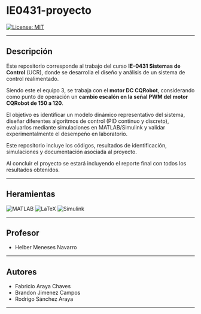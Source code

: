# IE0431-proyecto




[![License: MIT](https://img.shields.io/badge/Licencia-MIT-green.svg)](LICENSE)



--------------------------------


## Descripción
Este repositorio corresponde al trabajo del curso **IE-0431 Sistemas de Control** (UCR), donde se desarrolla el diseño y análisis de un sistema de control realimentado.  

Siendo este el equipo 3, se trabaja con el **motor DC CQRobot**, considerando como punto de operación un **cambio escalón en la señal PWM del motor CQRobot de 150 a 120**.  

El objetivo es identificar un modelo dinámico representativo del sistema, diseñar diferentes algoritmos de control (PID continuo y discreto), evaluarlos mediante simulaciones en MATLAB/Simulink y validar experimentalmente el desempeño en laboratorio.  

Este repositorio incluye los códigos, resultados de identificación, simulaciones y documentación asociada al proyecto.

Al concluir el proyecto se estará incluyendo el reporte final con todos los resultados obtenidos.

_________________

## Heramientas

![MATLAB](https://img.shields.io/badge/MATLAB-%23e16737.svg?logo=mathworks&logoColor=white)  ![LaTeX](https://img.shields.io/badge/-LaTeX-008080?logo=latex&logoColor=white) ![Simulink](https://img.shields.io/badge/Simulink-00B300?logo=mathworks&logoColor=white) 



----------------
## Profesor

- Helber Meneses Navarro 

------------------

## Autores
- Fabricio Araya Chaves   
- Brandon Jimenez Campos        
- Rodrigo Sánchez Araya  


-------------------------------